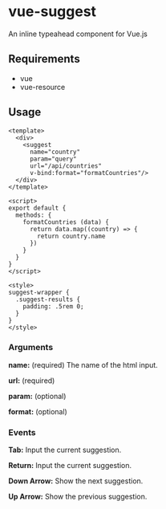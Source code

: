 # vue-suggest

An inline typeahead component for Vue.js

## Requirements

- vue
- vue-resource

## Usage

```
<template>
  <div>
    <suggest
      name="country" 
      param="query" 
      url="/api/countries" 
      v-bind:format="formatCountries"/>
  </div>
</template>

<script>
export default {
  methods: {
    formatCountries (data) {
      return data.map((country) => {
        return country.name
      })      
    }
  }
}
</script>

<style>
suggest-wrapper {
  .suggest-results {
    padding: .5rem 0;
  }
} 
</style>
```

### Arguments

**name:** (required) The name of the html input.

**url:** (required)

**param:** (optional)

**format:** (optional)


### Events

**Tab:** Input the current suggestion.

**Return:** Input the current suggestion.

**Down Arrow:** Show the next suggestion.

**Up Arrow:** Show the previous suggestion.

